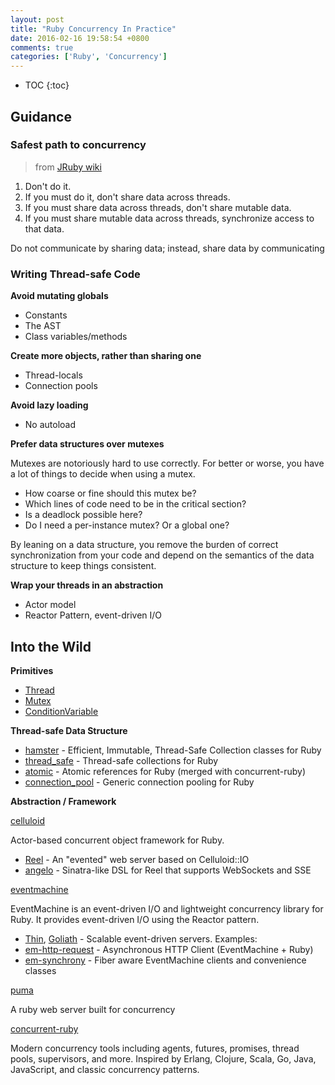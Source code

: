 ```yaml
---
layout: post
title: "Ruby Concurrency In Practice"
date: 2016-02-16 19:58:54 +0800
comments: true
categories: ['Ruby', 'Concurrency']
---
```


* TOC
{:toc}

## Guidance

### Safest path to concurrency

> from [JRuby wiki](https://github.com/jruby/jruby/wiki/Concurrency-in-jruby)

1. Don't do it.
2. If you must do it, don't share data across threads.
3. If you must share data across threads, don't share mutable data.
4. If you must share mutable data across threads, synchronize access to that data.

Do not communicate by sharing data; instead, share data by communicating

### Writing Thread-safe Code

**Avoid mutating globals**

- Constants
- The AST
- Class variables/methods

**Create more objects, rather than sharing one**

- Thread-locals
- Connection pools

**Avoid lazy loading**

- No autoload

**Prefer data structures over mutexes**

Mutexes are notoriously hard to use correctly. For better or worse, you have a lot of things to decide when using a mutex.

- How coarse or fine should this mutex be?
- Which lines of code need to be in the critical section?
- Is a deadlock possible here?
- Do I need a per-instance mutex? Or a global one?

By leaning on a data structure, you remove the burden of correct synchronization from your code and depend on the semantics of the data structure to keep things consistent.

**Wrap your threads in an abstraction**

- Actor model
- Reactor Pattern, event-driven I/O

## Into the Wild

**Primitives**

- [Thread](http://ruby-doc.org/core-2.2.2/Thread.html)
- [Mutex](http://ruby-doc.org/core-2.2.2/Mutex.html)
- [ConditionVariable](http://ruby-doc.org/core-2.2.2/ConditionVariable.html)

**Thread-safe Data Structure**

- [hamster](https://github.com/hamstergem/hamster) - Efficient, Immutable, Thread-Safe Collection classes for Ruby
- [thread_safe](https://github.com/ruby-concurrency/thread_safe) - Thread-safe collections for Ruby
- [atomic](https://github.com/ruby-concurrency/atomic) - Atomic references for Ruby (merged with concurrent-ruby)
- [connection_pool](https://github.com/mperham/connection_pool) - Generic connection pooling for Ruby

**Abstraction / Framework**

[celluloid](https://github.com/celluloid/celluloid)

Actor-based concurrent object framework for Ruby.

- [Reel](https://github.com/celluloid/reel/) - An "evented" web server based on Celluloid::IO
- [angelo](https://github.com/kenichi/angelo) - Sinatra-like DSL for Reel that supports WebSockets and SSE

[eventmachine](https://github.com/eventmachine/eventmachine)

EventMachine is an event-driven I/O and lightweight concurrency library for Ruby. It provides event-driven I/O using the Reactor pattern.

- [Thin](http://code.macournoyer.com/thin/), [Goliath](https://github.com/postrank-labs/goliath/) - Scalable event-driven servers. Examples:
- [em-http-request](https://github.com/igrigorik/em-http-request) - Asynchronous HTTP Client (EventMachine + Ruby)
- [em-synchrony](https://github.com/igrigorik/em-synchrony) - Fiber aware EventMachine clients and convenience classes

[puma](https://github.com/puma/puma)

A ruby web server built for concurrency

[concurrent-ruby](https://github.com/ruby-concurrency/concurrent-ruby)

Modern concurrency tools including agents, futures, promises, thread pools, supervisors, and more. Inspired by Erlang, Clojure, Scala, Go, Java, JavaScript, and classic concurrency patterns.
